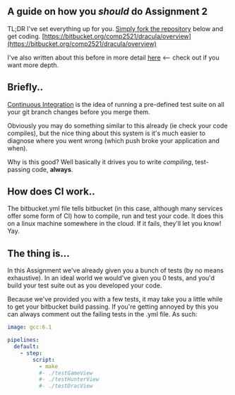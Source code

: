 ## A guide on how you *should* do Assignment 2

TL;DR
I've set everything up for you. [Simply fork the repository](https://confluence.atlassian.com/bitbucket/forking-a-repository-221449527.html) below and get coding.
[https://bitbucket.org/comp2521/dracula/overview](https://bitbucket.org/comp2521/dracula/overview)

I've also written about this before in more detail [here](https://medium.com/@al_hinds/til-pipelines-on-bitbucket-63b847785e4f) <-- check out if you want more depth.

## Briefly..
[Continuous Integration](https://en.wikipedia.org/wiki/Continuous_integration)
is the idea of running a pre-defined test suite on
all your git branch changes before you merge them.

Obviously you may do something similar to this already (ie check your code compiles),
but the nice thing about this system is it's much easier to
diagnose where you went wrong
(which push broke your application and when).

Why is this good? Well basically it drives you to write *compiling*,
test-passing code, **always**.

## How does CI work..
The bitbucket.yml file tells bitbucket (in this case, although many services offer
   some form of CI) how to compile, run and test your code. It does this on a linux
   machine somewhere in the cloud. If it fails, they'll let you know! Yay.

## The thing is...
In this Assignment we've already given you a bunch of tests
(by no means exhaustive).
In an ideal world we would've given you 0 tests,
and you'd build your test suite out
as you developed your code.

Because we've provided you with a few tests,
it may take you a little while to get your
bitbucket build passing.
If you're getting annoyed by this you can always comment
out the failing tests in the .yml file. As such:

```yml
image: gcc:6.1

pipelines:
  default:
    - step:
        script:
          - make
          #- ./testGameView
          #- ./testHunterView
          #- ./testDracView
```
